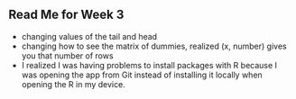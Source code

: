 ## Read Me for Week 3
- changing values of the tail and head
- changing how to see the matrix of dummies, realized (x, number) gives you that number of rows
- I realized I was having problems to install packages with R because I was opening the app from Git instead of installing it locally when opening the R in my device. 
